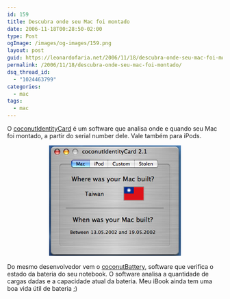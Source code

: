 ```yaml
---
id: 159
title: Descubra onde seu Mac foi montado
date: 2006-11-18T00:28:50-02:00
type: Post
ogImage: /images/og-images/159.png
layout: post
guid: https://leonardofaria.net/2006/11/18/descubra-onde-seu-mac-foi-montado/
permalink: /2006/11/18/descubra-onde-seu-mac-foi-montado/
dsq_thread_id:
  - "1024463799"
categories:
  - mac
tags:
  - mac
---
```

O [coconutIdentityCard](http://coconut-flavour.com/coconutidentitycard/index.html) é um software que analisa onde e quando seu Mac foi montado, a partir do serial number dele. Vale também para iPods.  


<center>
  <img id="image158" src="/wp-content/uploads/2006/11/macbattery.jpg" alt="Made in Taiwan" />
</center>

  
Do mesmo desenvolvedor vem o [coconutBattery](http://coconut-flavour.com/coconutbattery/index.html), software que verifica o estado da bateria do seu notebook. O software analisa a quantidade de cargas dadas e a capacidade atual da bateria. Meu iBook ainda tem uma boa vida útil de bateria ;)
